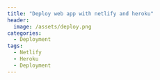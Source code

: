 ```yaml
---
title: "Deploy web app with netlify and heroku"
header:
  image: /assets/deploy.png
categories:
  - Deployment
tags:
  - Netlify
  - Heroku
  - Deployment
---
```

